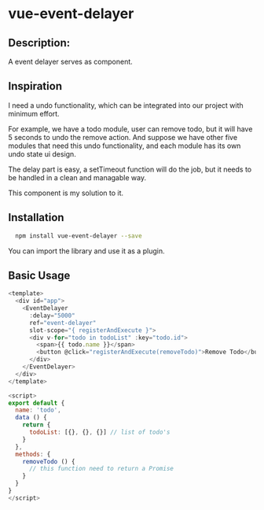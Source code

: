 # vue-event-delayer

## Description:
A event delayer serves as component.

## Inspiration
I need a undo functionality, which can be integrated into our project with minimum effort.

For example, we have a todo module, user can remove todo, but it will have 5 seconds
to undo the remove action. 
And suppose we have other five modules that need this undo functionality, and each module has
its own undo state ui design.

The delay part is easy, a setTimeout function will do the job, but it needs to be handled in 
a clean and managable way.

This component is my solution to it.

## Installation
```bash
  npm install vue-event-delayer --save
```

You can import the library and use it as a plugin.

## Basic Usage
```javascript
<template>
  <div id="app">
    <EventDelayer 
      :delay="5000" 
      ref="event-delayer" 
      slot-scope="{ registerAndExecute }">
      <div v-for="todo in todoList" :key="todo.id">
        <span>{{ todo.name }}</span>
        <button @click="registerAndExecute(removeTodo)">Remove Todo</button>
      </div>
    </EventDelayer>
  </div>
</template>

<script>
export default {
  name: 'todo',
  data () {
    return {
      todoList: [{}, {}, {}] // list of todo's 
    }
  },
  methods: {
    removeTodo () {
      // this function need to return a Promise
    }
  }
}
</script>
```
